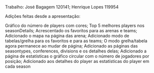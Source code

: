 Trabalho: José Bagagem 120141; Henrique Lopes 119954

Adições feitas desde a apresentação:

Gráfico do número de players com cores;
Top 5 melhores players nos seasonDetails;
Acrescentado os favoritos para as arenas e teams;
Adicionado o mapa na página das arena;
Adicionado modo de tabelas/grelha para os favoritos e para as teams;
O modo grelha/tabela agora permanece ao mudar de página;
Adicionado as páginas das seasontypes, conferences, divisions e os detalhes delas;
Adicionado a página de estatísticas o gráfico circular com o número de jogadores por posição;
Adicionado aos detalhes do player as estatísticas do player em cada season